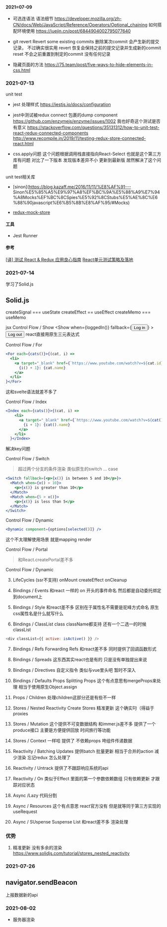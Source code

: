 #### 2021=07-09

- 可选连语法
语法细节 https://developer.mozilla.org/zh-CN/docs/Web/JavaScript/Reference/Operators/Optional_chaining
如何搭配环境使用 https://juejin.cn/post/6844904002795077640

- git revert 
Revert some existing commits
删除某次commit  会产生新的提交记录， 不过确实很实用
revert 恢复会保持之前的提交记录并生成新的commit    reset 不会之前重置到制定的commit 没有任何记录

- 隐藏页面的方法
https://75.team/post/five-ways-to-hide-elements-in-css.html


### 2021-07-13
unit test

- jest 处理样式
https://jestjs.io/docs/configuration

- jest中测试被redux  connect 包裹的dump component
https://github.com/enzymejs/enzyme/issues/1002  我也好奇这个测试是否有意义
https://stackoverflow.com/questions/35131312/how-to-unit-test-react-redux-connected-components
http://www.recompile.in/2019/11/testing-redux-store-connected-react.html

- css.apply问题 这个问题根据调用栈直接指向React-Select 也就是这个第三方库有问题
对比了一下版本  发现版本差异不小  更新到最新版 居然解决了这个问题

unit test相关库
- [sinon](https://blog.kazaff.me/2016/11/11/%E8%AF%91--- Sinon%E5%85%A5%E9%97%A8%EF%BC%9A%E5%88%A9%E7%94%A8Mocks%EF%BC%8CSpies%E5%92%8CStubs%E5%AE%8C%E6%88%90javascript%E6%B5%8B%E8%AF%95/#Mocks)

- [redux-mock-store](https://github.com/reduxjs/redux-mock-store)

#### 工具
- Jest Runner

#### 参考
[[译] 测试 React & Redux 应用良心指南](https://juejin.cn/post/6844903569712234509)
[React单元测试策略及落地](https://insights.thoughtworks.cn/react-strategies-for-unit-testing/)



### 2021-07-14
学习了Solid.js

## Solid.js
createSignal === useState
createEffect == useEffect
createMemo  === useMemo

jsx
Control Flow / Show
<Show
      when={loggedIn()}
      fallback={<button onClick={toggle}>Log in</button>}
    >
      <button onClick={toggle}>Log out</button>
    </Show>
    react直接用原生三元表达式

Control Flow / For
```jsx
<For each={cats()}>{(cat, i) =>
  <li>
    <a target="_blank" href={`https://www.youtube.com/watch?v=${cat.id}`}>
      {i() + 1}: {cat.name}
    </a>
  </li>
}</For>
```
这和svelte语法就差不多了

Control Flow / Index
```jsx
<Index each={cats()}>{(cat, i) =>
    <li>
      <a target="_blank" href={`https://www.youtube.com/watch?v=${cat().id}`}>
        {i + 1}: {cat().name}
      </a>
    </li>
  }</Index>
  ```
  解决key问题


Control Flow / Switch 
> 超过两个分支的条件渲染  类似原生的switch ... case
```jsx
<Switch fallback={<p>{x()} is between 5 and 10</p>}>
  <Match when={x() > 10}>
    <p>{x()} is greater than 10</p>
  </Match>
  <Match when={5 > x()}>
    <p>{x()} is less than 5</p>
  </Match>
</Switch>
```

Control Flow / Dynamic
```jsx
<Dynamic component={options[selected()]} />
```
这个不太理解使用场景 就是mapping render

Control Flow / Portal
> 和React.createPortal差不多

Control Flow / Dynamic

3. LifeCycles (ssr不支持)
 onMount
 createEffect
 onCleanup

4. Bindings / Events
和react 一样的 on 开头的事件命名  然后都是自动委托绑定到document上

5. Bindings / Style
和react差不多  区别在于属性名不需要是驼峰方式命名 原生css属性名是什么就写什么 

6. Bindings / ClassList
 class className都支持  还有一个二选一的时候classList
 ```js
 <div classList={{ active: isActive() }} />
 ```

7. Bindings / Refs Forwarding Refs
 和react差不多 同时提供了回调函数形式

8. Bindings / Spreads
这东西其实react也是有的 只是没有单独提出来说

9. Bindings / Directives 
  自定义指令  类似与vue里头吧 暂时不深入

10. Bindings / Defaults Props  Splitting Props
这个有点意思有mergeProps来处理 相当于使用原生Object.assign

11. Props / Children
 处理children这部分还是有些不一样
12. Stores / Nested Reactivity Create Stores
精准更新  这个确实叼（得益于proxies

13. Stores / Mutation
这个提供不可变数据结构  和immer.js差不多 提供了一个produce接口 主要是方便提供回放  时间旅行等功能

14. Stores / Context
一样哈 提供了 不依赖props 垮组件传递数据

15. Reactivity / Batching Updates
提供batch 批量更新 相当于合并的action 减少渲染 忘记redux 怎么处理了

16. Reactivity / Untrack
提供了不跟踪响应系统的api

17. Reactivity / On
类似于Effect 里面的第一个参数依赖数组  只有依赖更新 才跟踪对应状态

18. Async /Lazy
代码分割

19. Async / Resources
这个有点意思 react官方没有  但是就等同于第三方实现的useRequest


20. Async / SUspense Suspense List
和react差不多 渲染处理





### 优势
1. 精准更新 没有多余的渲染
https://www.solidjs.com/tutorial/stores_nested_reactivity


### 2021-07-26

## navigator.sendBeacon  
  上报数据新的api


### 2021-08-02
- 服务器渲染


